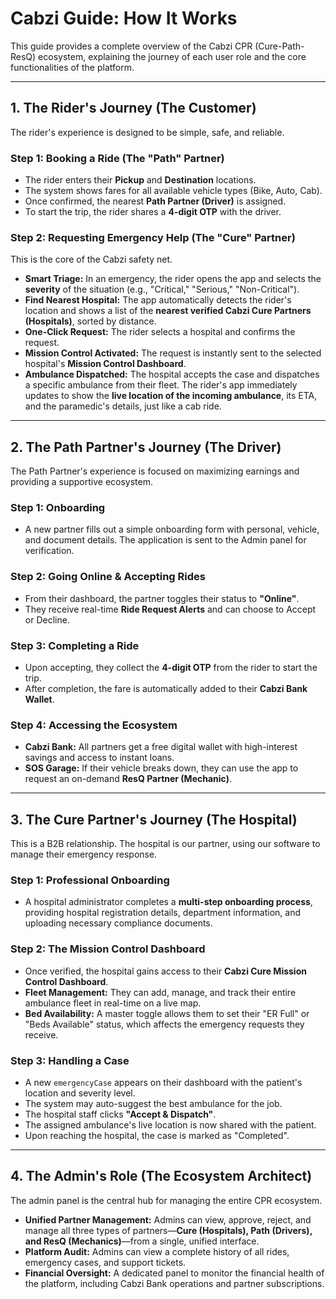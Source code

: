 # Cabzi Guide: How It Works

This guide provides a complete overview of the Cabzi CPR (Cure-Path-ResQ) ecosystem, explaining the journey of each user role and the core functionalities of the platform.

---

## 1. The Rider's Journey (The Customer)

The rider's experience is designed to be simple, safe, and reliable.

### Step 1: Booking a Ride (The "Path" Partner)
- The rider enters their **Pickup** and **Destination** locations.
- The system shows fares for all available vehicle types (Bike, Auto, Cab).
- Once confirmed, the nearest **Path Partner (Driver)** is assigned.
- To start the trip, the rider shares a **4-digit OTP** with the driver.

### Step 2: Requesting Emergency Help (The "Cure" Partner)
This is the core of the Cabzi safety net.

- **Smart Triage:** In an emergency, the rider opens the app and selects the **severity** of the situation (e.g., "Critical," "Serious," "Non-Critical").
- **Find Nearest Hospital:** The app automatically detects the rider's location and shows a list of the **nearest verified Cabzi Cure Partners (Hospitals)**, sorted by distance.
- **One-Click Request:** The rider selects a hospital and confirms the request.
- **Mission Control Activated:** The request is instantly sent to the selected hospital's **Mission Control Dashboard**.
- **Ambulance Dispatched:** The hospital accepts the case and dispatches a specific ambulance from their fleet. The rider's app immediately updates to show the **live location of the incoming ambulance**, its ETA, and the paramedic's details, just like a cab ride.

---

## 2. The Path Partner's Journey (The Driver)

The Path Partner's experience is focused on maximizing earnings and providing a supportive ecosystem.

### Step 1: Onboarding
- A new partner fills out a simple onboarding form with personal, vehicle, and document details. The application is sent to the Admin panel for verification.

### Step 2: Going Online & Accepting Rides
- From their dashboard, the partner toggles their status to **"Online"**.
- They receive real-time **Ride Request Alerts** and can choose to Accept or Decline.

### Step 3: Completing a Ride
- Upon accepting, they collect the **4-digit OTP** from the rider to start the trip.
- After completion, the fare is automatically added to their **Cabzi Bank Wallet**.

### Step 4: Accessing the Ecosystem
- **Cabzi Bank:** All partners get a free digital wallet with high-interest savings and access to instant loans.
- **SOS Garage:** If their vehicle breaks down, they can use the app to request an on-demand **ResQ Partner (Mechanic)**.

---

## 3. The Cure Partner's Journey (The Hospital)

This is a B2B relationship. The hospital is our partner, using our software to manage their emergency response.

### Step 1: Professional Onboarding
- A hospital administrator completes a **multi-step onboarding process**, providing hospital registration details, department information, and uploading necessary compliance documents.

### Step 2: The Mission Control Dashboard
- Once verified, the hospital gains access to their **Cabzi Cure Mission Control Dashboard**.
- **Fleet Management:** They can add, manage, and track their entire ambulance fleet in real-time on a live map.
- **Bed Availability:** A master toggle allows them to set their "ER Full" or "Beds Available" status, which affects the emergency requests they receive.

### Step 3: Handling a Case
- A new `emergencyCase` appears on their dashboard with the patient's location and severity level.
- The system may auto-suggest the best ambulance for the job.
- The hospital staff clicks **"Accept & Dispatch"**.
- The assigned ambulance's live location is now shared with the patient.
- Upon reaching the hospital, the case is marked as "Completed".

---

## 4. The Admin's Role (The Ecosystem Architect)

The admin panel is the central hub for managing the entire CPR ecosystem.

- **Unified Partner Management:** Admins can view, approve, reject, and manage all three types of partners—**Cure (Hospitals), Path (Drivers), and ResQ (Mechanics)**—from a single, unified interface.
- **Platform Audit:** Admins can view a complete history of all rides, emergency cases, and support tickets.
- **Financial Oversight:** A dedicated panel to monitor the financial health of the platform, including Cabzi Bank operations and partner subscriptions.
